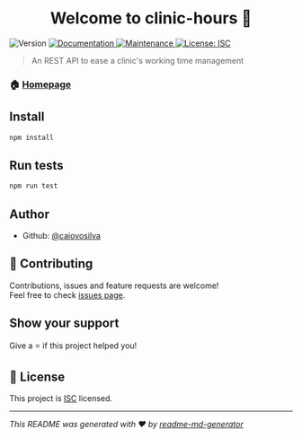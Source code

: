 <h1 align="center">Welcome to clinic-hours 👋</h1>
<p>
  <img alt="Version" src="https://img.shields.io/badge/version-1.0.0-blue.svg?cacheSeconds=2592000" />
  <a href="https://github.com/caiovosilva/clinic-hours/documentation">
    <img alt="Documentation" src="https://img.shields.io/badge/documentation-yes-brightgreen.svg" target="_blank" />
  </a>
  <a href="https://github.com/caiovosilva/clinic-hours/graphs/commit-activity">
    <img alt="Maintenance" src="https://img.shields.io/badge/Maintained%3F-yes-green.svg" target="_blank" />
  </a>
  <a href="https://github.com/caiovosilva/clinic-hours/blob/master/LICENSE">
    <img alt="License: ISC" src="https://img.shields.io/badge/License-ISC-yellow.svg" target="_blank" />
  </a>
</p>

> An REST API to ease a clinic's working time management

### 🏠 [Homepage](https://github.com/caiovosilva/clinic-hours#readme)

## Install

```sh
npm install
```

## Run tests

```sh
npm run test
```

## Author

* Github: [@caiovosilva](https://github.com/caiovosilva)

## 🤝 Contributing

Contributions, issues and feature requests are welcome!<br />Feel free to check [issues page](https://github.com/caiovosilva/clinic-hours/issues).

## Show your support

Give a ⭐️ if this project helped you!

## 📝 License

This project is [ISC](https://github.com/caiovosilva/clinic-hours/blob/master/LICENSE) licensed.

***
_This README was generated with ❤️ by [readme-md-generator](https://github.com/kefranabg/readme-md-generator)_